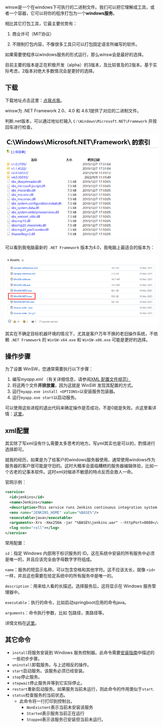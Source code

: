 winsw是一个在windows下可执行的二进制文件。我们可以把它理解成工具，或者一个容器，它可以将你的程序打包为一个**windows服务**。

相比其它打包工具，它最主要优势有：

1. 商业许可（MIT协议）

2. 不限制打包内容，不像很多工具只可以打包固定语言所编写的软件。

如果需要使程序以windows服务的形式运行，那么winsw会是最好的选择。

目前主要的版本是正在积极开发（alpha）的3版本，及比较普及的2版本。基于实际考虑，2版本对绝大多数情况会是更好的选择。

## 下载

下载地址点击这里：[点我点我](https://github.com/winsw/winsw/releases)。

winsw为 .NET Framework 2.0、4.0 和 4.6.1提供了对应的二进制文件。

判断.net版本，可以通过地址栏输入 `C:\Windows\Microsoft.NET\Framework` 并按回车进行检查。

![检查.NET Framework](./winsw.assets/2022-09-09-14-12-59-image.png)

可以看到我电脑最新的 `.NET Framework` 版本为4.0，我电脑上最适合的版本为：

![版本选择](./winsw.assets/2022-09-09-14-17-15-image.png)

其实在不确定目标机器环境的情况下，尤其是客户万年不换的老旧操作系统，不依赖 `.NET Framework` 的 `WinSW-x64.exe` 和 `WinSW-x86.exe` 可能是更好的选择。

## 操作步骤

为了设置 WinSW，您通常需要执行以下步骤：

1. 编写*myapp.xml* （有关详细信息，请参阅[XML 配置文件规范）](https://github.com/winsw/winsw/blob/master/doc/xmlConfigFile.md)
2. 将这两个文件**并排放置**，因为这就是 WinSW 发现其配置的方式。
3. 运行`myapp.exe install <OPTIONS>`以安装服务包装器。
4. 运行`myapp.exe start`以启动服务。

可以使用这些进程的退出代码来确定操作是否成功，不是0就是失败。点这里看详情：[这里](https://docs.microsoft.com/zh-cn/windows/win32/cimwin32prov/create-method-in-class-win32-service#return-value)。

## xml配置

其实除了写xml没有什么需要太多思考的地方。写yml其实也是可以的，酌情进行选择即可。

就我的经历，如果是为了给客户的windows服务器使用，通常使用windows作为服务器的客户很可能是守旧的。这时大概率会面临糟糕的服务器编辑体验，比如一个古老的记事本软件。这时xml对缩进不敏感的特点反而会救人一命。

官网示例：

```xml
<service>
  <id>jenkins</id>
  <name>Jenkins</name>
  <description>This service runs Jenkins continuous integration system.</description>
  <env name="JENKINS_HOME" value="%BASE%"/>
  <executable>java</executable>
  <arguments>-Xrs -Xmx256m -jar "%BASE%\jenkins.war" --httpPort=8080</arguments>
  <log mode="roll"></log>
</service>
```

常用配置：

`id`：指定 Windows 内部用于标识服务的 ID。这在系统中安装的所有服务中必须是唯一的，并且应该完全由字母数字字符组成。

`name`：服务的短显示名称，可以包含空格和其他字符。这不应该太长，就像 `<id>` 一样，并且这也需要在给定系统中的所有服务中是唯一的。

`description`：用来给人看的长描述。选择服务后，这将显示在 Windows 服务管理器中。

`executable`：执行的命令，比如启动springboot应用的命令java。

`arguments`：命令执行参数，比如 包路径，类路径等。

详情文档在[这里](https://github.com/winsw/winsw/blob/master/doc/xmlConfigFile.md)。

## 其它命令

- `install`将服务安装到 Windows 服务控制器。此命令需要[安装指南](https://github.com/winsw/winsw/blob/master/doc/installation.md)中描述的一些初步步骤。
- `uninstall`卸载服务。与上述相反的操作。
- `start`启动服务。该服务必须已经安装。
- `stop`停止服务。
- `stopwait`停止服务并等到它实际停止。
- `restart`重新启动服务。如果服务当前未运行，则此命令的作用类似于`start`.
- `status`检查服务的当前状态。
  - 此命令将一行打印到控制台。
    - `NonExistent`表示当前未安装该服务
    - `Started`表示服务当前正在运行
    - `Stopped`表示该服务已安装但当前未运行。

